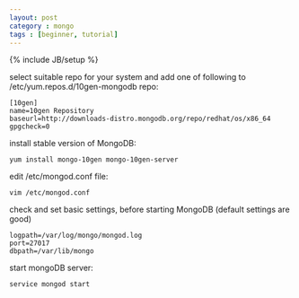 ```yaml
---
layout: post
category : mongo
tags : [beginner, tutorial]
---
```

{% include JB/setup %}



select suitable repo for your system and add one of following to /etc/yum.repos.d/10gen-mongodb repo:

    [10gen]
	name=10gen Repository
	baseurl=http://downloads-distro.mongodb.org/repo/redhat/os/x86_64
	gpgcheck=0


install stable version of MongoDB:

	yum install mongo-10gen mongo-10gen-server

edit /etc/mongod.conf file:
	
	vim /etc/mongod.conf

check and set basic settings, before starting MongoDB (default settings are good)

	logpath=/var/log/mongo/mongod.log
	port=27017
	dbpath=/var/lib/mongo

start mongoDB server:

	service mongod start